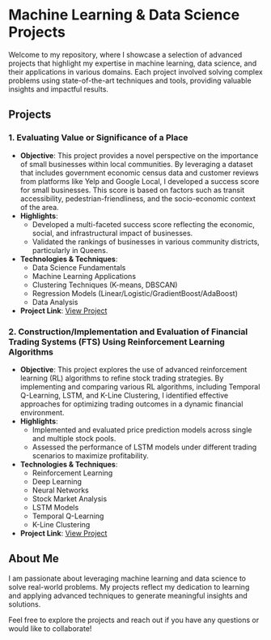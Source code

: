 # Machine Learning & Data Science Projects

Welcome to my repository, where I showcase a selection of advanced projects that highlight my expertise in machine learning, data science, and their applications in various domains. Each project involved solving complex problems using state-of-the-art techniques and tools, providing valuable insights and impactful results.

## Projects

### 1. Evaluating Value or Significance of a Place
- **Objective**: This project provides a novel perspective on the importance of small businesses within local communities. By leveraging a dataset that includes government economic census data and customer reviews from platforms like Yelp and Google Local, I developed a success score for small businesses. This score is based on factors such as transit accessibility, pedestrian-friendliness, and the socio-economic context of the area.
- **Highlights**:
  - Developed a multi-faceted success score reflecting the economic, social, and infrastructural impact of businesses.
  - Validated the rankings of businesses in various community districts, particularly in Queens.
- **Technologies & Techniques**:
  - Data Science Fundamentals
  - Machine Learning Applications
  - Clustering Techniques (K-means, DBSCAN)
  - Regression Models (Linear/Logistic/GradientBoost/AdaBoost)
  - Data Analysis
- **Project Link**: [View Project](https://www.linkedin.com/in/anishphilip12/details/projects/1709442986008/single-media-viewer/?profileId=ACoAABGGalcBOgCoZ-ElFybA18MJOi1Zq0x7ytE)

### 2. Construction/Implementation and Evaluation of Financial Trading Systems (FTS) Using Reinforcement Learning Algorithms
- **Objective**: This project explores the use of advanced reinforcement learning (RL) algorithms to refine stock trading strategies. By implementing and comparing various RL algorithms, including Temporal Q-Learning, LSTM, and K-Line Clustering, I identified effective approaches for optimizing trading outcomes in a dynamic financial environment.
- **Highlights**:
  - Implemented and evaluated price prediction models across single and multiple stock pools.
  - Assessed the performance of LSTM models under different trading scenarios to maximize profitability.
- **Technologies & Techniques**:
  - Reinforcement Learning
  - Deep Learning
  - Neural Networks
  - Stock Market Analysis
  - LSTM Models
  - Temporal Q-Learning
  - K-Line Clustering
- **Project Link**: [View Project](https://www.linkedin.com/in/anishphilip12/details/projects/1709443399002/single-media-viewer/?profileId=ACoAABGGalcBOgCoZ-ElFybA18MJOi1Zq0x7ytE)

## About Me

I am passionate about leveraging machine learning and data science to solve real-world problems. My projects reflect my dedication to learning and applying advanced techniques to generate meaningful insights and solutions.

Feel free to explore the projects and reach out if you have any questions or would like to collaborate!

